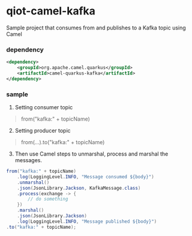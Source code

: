 # qiot-camel-kafka
Sample project that consumes from and publishes to a Kafka topic using Camel

### dependency
```xml
<dependency>
    <groupId>org.apache.camel.quarkus</groupId>
    <artifactId>camel-quarkus-kafka</artifactId>
</dependency>
```

### sample
1. Setting consumer topic
> from("kafka:" + topicName)
2. Setting producer topic
> from(...).to("kafka:" + topicName)
3. Then use Camel steps to unmarshal, process and marshal the messages.

```java
from("kafka:" + topicName)
    .log(LoggingLevel.INFO, "Message consumed ${body}")
    .unmarshal()
    .json(JsonLibrary.Jackson, KafkaMessage.class)
    .process(exchange -> {
        // do something
    })
    .marshal()
    .json(JsonLibrary.Jackson)
    .log(LoggingLevel.INFO, "Message published ${body}")
.to("kafka:" + topicName);
```
